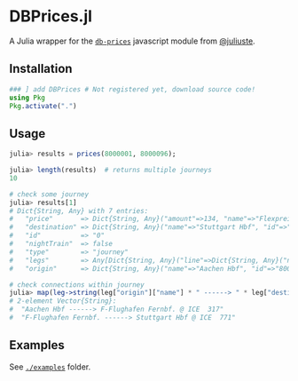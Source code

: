 # DBPrices.jl

A Julia wrapper for the [`db-prices`](https://github.com/juliuste/db-prices) javascript module from [@juliuste](https://github.com/juliuste).

## Installation

```julia
### ] add DBPrices # Not registered yet, download source code!
using Pkg
Pkg.activate(".")
```

## Usage

```julia
julia> results = prices(8000001, 8000096);

julia> length(results)  # returns multiple journeys
10

# check some journey
julia> results[1]
# Dict{String, Any} with 7 entries:
#   "price"       => Dict{String, Any}("amount"=>134, "name"=>"Flexpreis", "currency"=>"EUR", "anyTrain"=>true, "discount"=>false, "description"=>"With an ICE ticket you can use all trains on the…
#   "destination" => Dict{String, Any}("name"=>"Stuttgart Hbf", "id"=>"8000096", "type"=>"station")
#   "id"          => "0"
#   "nightTrain"  => false
#   "type"        => "journey"
#   "legs"        => Any[Dict{String, Any}("line"=>Dict{String, Any}("name"=>"ICE  317", "mode"=>"train", "id"=>"ice-317", "product"=>"ICE", "type"=>"line"), "destination"=>Dict{String, Any}("nam…
#   "origin"      => Dict{String, Any}("name"=>"Aachen Hbf", "id"=>"8000001", "type"=>"stati

# check connections within journey
julia> map(leg->string(leg["origin"]["name"] * " ------> " * leg["destination"]["name"] * " @ " * leg["line"]["name"]), results[1]["legs"])
# 2-element Vector{String}:
#  "Aachen Hbf ------> F-Flughafen Fernbf. @ ICE  317"
#  "F-Flughafen Fernbf. ------> Stuttgart Hbf @ ICE  771"
```

## Examples
See [`./examples`](./examples) folder.
